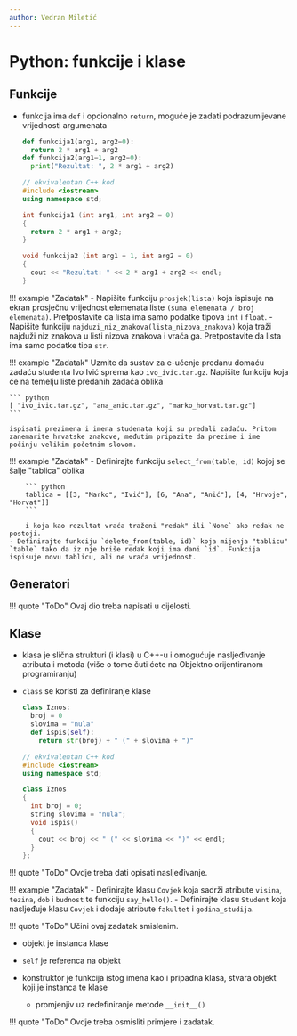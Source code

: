 ```yaml
---
author: Vedran Miletić
---
```


# Python: funkcije i klase

## Funkcije

- funkcija ima `def` i opcionalno `return`, moguće je zadati podrazumijevane vrijednosti argumenata

    ``` python
    def funkcija1(arg1, arg2=0):
      return 2 * arg1 + arg2
    def funkcija2(arg1=1, arg2=0):
      print("Rezultat: ", 2 * arg1 + arg2)
    ```

    ``` c++
    // ekvivalentan C++ kod
    #include <iostream>
    using namespace std;

    int funkcija1 (int arg1, int arg2 = 0)
    {
      return 2 * arg1 + arg2;
    }

    void funkcija2 (int arg1 = 1, int arg2 = 0)
    {
      cout << "Rezultat: " << 2 * arg1 + arg2 << endl;
    }
    ```

!!! example "Zadatak"
    - Napišite funkciju `prosjek(lista)` koja ispisuje na ekran prosječnu vrijednost elemenata liste `(suma elemenata / broj elemenata)`. Pretpostavite da lista ima samo podatke tipova `int` i `float`.
    - Napišite funkciju `najduzi_niz_znakova(lista_nizova_znakova)` koja traži najduži niz znakova u listi nizova znakova i vraća ga. Pretpostavite da lista ima samo podatke tipa `str`.

!!! example "Zadatak"
    Uzmite da sustav za e-učenje predanu domaću zadaću studenta Ivo Ivić sprema kao `ivo_ivic.tar.gz`. Napišite funkciju koja će na temelju liste predanih zadaća oblika

    ``` python
    [ "ivo_ivic.tar.gz", "ana_anic.tar.gz", "marko_horvat.tar.gz"]
    ```

    ispisati prezimena i imena studenata koji su predali zadaću. Pritom zanemarite hrvatske znakove, međutim pripazite da prezime i ime počinju velikim početnim slovom.

!!! example "Zadatak"
    - Definirajte funkciju `select_from(table, id)` kojoj se šalje "tablica" oblika

        ``` python
        tablica = [[3, "Marko", "Ivić"], [6, "Ana", "Anić"], [4, "Hrvoje", "Horvat"]]
        ```

        i koja kao rezultat vraća traženi "redak" ili `None` ako redak ne postoji.
    - Definirajte funkciju `delete_from(table, id)` koja mijenja "tablicu" `table` tako da iz nje briše redak koji ima dani `id`. Funkcija ispisuje novu tablicu, ali ne vraća vrijednost.

## Generatori

!!! quote "ToDo"
    Ovaj dio treba napisati u cijelosti.

## Klase

- klasa je slična strukturi (i klasi) u C++-u i omogućuje nasljeđivanje atributa i metoda (više o tome čuti ćete na Objektno orijentiranom programiranju)
- `class` se koristi za definiranje klase

    ``` python
    class Iznos:
      broj = 0
      slovima = "nula"
      def ispis(self):
        return str(broj) + " (" + slovima + ")"
    ```

    ``` c++
    // ekvivalentan C++ kod
    #include <iostream>
    using namespace std;

    class Iznos
    {
      int broj = 0;
      string slovima = "nula";
      void ispis()
      {
        cout << broj << " (" << slovima << ")" << endl;
      }
    };
    ```

!!! quote "ToDo"
    Ovdje treba dati opisati nasljeđivanje.

!!! example "Zadatak"
    - Definirajte klasu `Covjek` koja sadrži atribute `visina`, `tezina`, `dob` i `budnost` te funkciju `say_hello()`.
    - Definirajte klasu `Student` koja nasljeđuje klasu `Covjek` i dodaje atribute `fakultet` i `godina_studija`.

!!! quote "ToDo"
    Učini ovaj zadatak smislenim.

- objekt je instanca klase
- `self` je referenca na objekt
- konstruktor je funkcija istog imena kao i pripadna klasa, stvara objekt koji je instanca te klase

    - promjenjiv uz redefiniranje metode `__init__()`

!!! quote "ToDo"
    Ovdje treba osmisliti primjere i zadatak.
